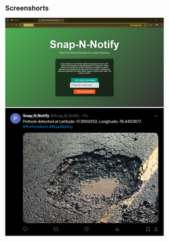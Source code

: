 ## Screenshorts
![Dashboard Screenshot](Images/Screenshot.png)
![Dashboard Screenshot](Images/Screenshot2.png)
